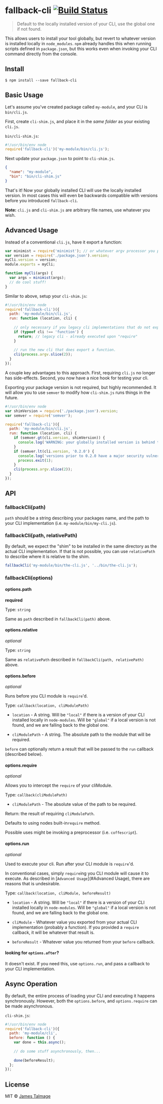 # fallback-cli [![Build Status](https://travis-ci.org/jamestalmage/fallback-cli.svg?branch=master)](https://travis-ci.org/jamestalmage/fallback-cli)

> Default to the locally installed version of your CLI, use the global one if not found.

This allows users to install your tool globally, but revert to whatever version is installed
locally in `node_modules`. `npm` already handles this when running scripts defined in `package.json`,
but this works even when invoking your CLI command directly from the console.

## Install

```
$ npm install --save fallback-cli
```

## Basic Usage

Let's assume you've created package called `my-module`, and your CLI is `bin/cli.js`.

First, create `cli-shim.js`, and place it in the *same folder* as your existing `cli.js`.

`bin/cli-shim.js`:

```js
#!/usr/bin/env node
require('fallback-cli')('my-module/bin/cli.js');
```

Next update your `package.json` to point to `cli-shim.js`.

```json
{
  "name": "my-module",
  "bin": "bin/cli-shim.js"
}
```

That's it! Now your globally installed CLI will use the locally installed version. In most
cases this will even be backwards compatible with versions before you introduced `fallback-cli`.

**Note:** `cli.js` and `cli-shim.js` are arbitrary file names, use whatever you wish.

## Advanced Usage

Instead of a conventional `cli.js`, have it export a function:

```js
var minimist = require('minimist'); // or whatever argv processor you prefer
var version = require('./package.json').version;
myCli.version = version;
module.exports = myCli;

function myCli(args) {
  var args = minimist(args);
  // do cool stuff!
}
```

Similar to above, setup your `cli-shim.js`:

```js
#!/usr/bin/env node
require('fallback-cli')({
  path: 'my-module/bin/cli.js',
  run: function (location, cli) {
    
    // only necessary if you legacy cli implementations that do not export a function.
    if (typeof cli !== 'function') {
      return; // legacy cli - already executed upon "require"
    }
    
    // run the new cli that does export a function. 
    cli(process.argv.slice(2));
  }
});
```

A couple key advantages to this approach. First, requiring `cli.js` no longer has side-effects. 
Second, you now have a nice hook for testing your cli. 

Exporting your package version is not required, but highly recommended.
It will allow you to use `semver` to modify how `cli-shim.js` runs things in the future.

```js
#!/usr/bin/env node
var shimVersion = require('./package.json').version;
var semver = require('semver');

require('fallback-cli')({
  path: 'my-module/bin/cli.js',
  run: function (location, cli) {
    if (semver.gt(cli.version, shimVersion)) {
      console.log('WARNING: your globally installed version is behind the local one, consider upgrading');
    }
    if (semver.lt(cli.version, '0.2.0') {
      console.log('versions prior to 0.2.0 have a major security vulnerability, aborting');
      process.exit(1);
    }
    cli(process.argv.slice(2));
  }
});
```

## API

### fallbackCli(path)

`path` should be a string describing your packages name, 
and the path to your CLI implementation (i.e. `my-module/bin/my-cli.js`).
        
### fallbackCli(path, relativePath)

By default, we expect the "shim" to be installed in the same directory as the actual CLI implementation. 
If that is not possible, you can use `relativePath` to describe where it is relative to the shim.

```js
fallbackCli('my-module/bin/the-cli.js', '../bin/the-cli.js');
```

### fallbackCli(options)

#### options.path

**required**

Type: `string`

Same as `path` described in `fallbackCli(path)` above.

#### options.relative

*optional*

Type: `string`

Same as `relativePath` described in `fallbackCli(path, relativePath)` above.

#### options.before

*optional*

Runs before you CLI module is `require`'d.

Type: `callback(location, cliModulePath)`

  * `location` - A string. 
                 Will be `"local"` if there is a version of your CLI installed locally in `node-modules`. 
                 Will be `"global"` if a local version is not found, and we are falling back to the global one. 
                 
  * `cliModulePath` - A string. The absolute path to the module that will be required.

`before` can optionally return a result that will be passed to the `run` callback (described below).

#### options.require

*optional*

Allows you to intercept the `require` of your cliModule.

Type: `callback(cliModulePath)`

  * `cliModulePath` - The absolute value of the path to be required.
   
Return: the result of requiring `cliModulePath`.

Defaults to using nodes built-in`require` method.

Possible uses might be invoking a preprocessor (i.e. `coffescript`).

#### options.run

*optional*

Used to execute your cli. Run after your CLI module is `require`'d.

In conventional cases, simply `require`ing you CLI module will cause it to execute. 
As described in [`Advanced Usage`](#Advanced Usage), there are reasons that is undesirable.

Type: `callback(location, cliModule, beforeResult)`

  * `location` - A string. 
                 Will be `"local"` if there is a version of your CLI installed locally in `node-modules`. 
                 Will be `"global"` if a local version is not found, and we are falling back to the global one. 
                 
  * `cliModule` - Whatever value you exported from your actual CLI implementation (probably a function).
                  If you provided a `require` callback, it will be whatever that result is.
  
  * `beforeResult` - Whatever value you returned from your `before` callback.

#### looking for `options.after`?

It doesn't exist. If you need this, use `options.run`, and pass a callback to your CLI implementation.

## Async Operation

By default, the entire process of loading your CLI and executing it happens synchronously.
However, both the `options.before`, and `options.require` can be made asynchronous.

`cli-shim.js`:

```js
#!/usr/bin/env node
require('fallback-cli')({
  path: 'my-module/cli',
  before: function () {
    var done = this.async();
    
    // do some stuff asynchronously, then...
    
    done(beforeResult);
  };
});
```

## License

MIT © [James Talmage](http://github.com/jamestalmage)
